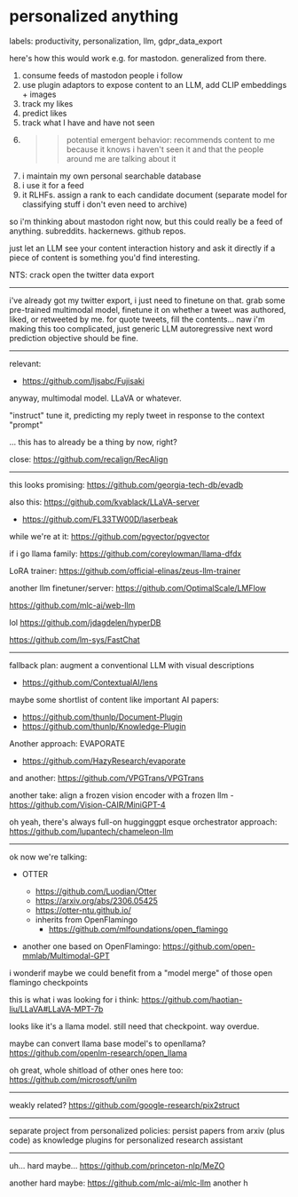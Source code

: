 # personalized anything

labels: productivity, personalization, llm, gdpr_data_export

here's how this would work e.g. for mastodon. generalized from there.

1. consume feeds of mastodon people i follow
2. use plugin adaptors to expose content to an LLM, add CLIP embeddings + images
3. track my likes
4. predict likes
5. track what I have and have not seen
6. >> potential emergent behavior: recommends content to me because it knows i haven't seen it and that the people around me are talking about it
7. i maintain my own personal searchable database
8. i use it for a feed
9. it RLHFs. assign a rank to each candidate document (separate model for classifying stuff i don't even need to archive)


so i'm thinking about mastodon right now, but this could really be a feed of anything. subreddits. hackernews. github repos. 

just let an LLM see your content interaction history and ask it directly if a piece of content is something you'd find interesting. 

NTS: crack open the twitter data export

----------------

i've already got my twitter export, i just need to finetune on that.
grab some pre-trained multimodal model, finetune it on whether a tweet was authored, liked, or retweeted by me. for quote tweets, fill the contents...
naw i'm making this too complicated, just generic LLM autoregressive next word prediction objective should be fine. 

---

relevant:

* https://github.com/ljsabc/Fujisaki

anyway, multimodal model. LLaVA or whatever. 

"instruct" tune it, predicting my reply tweet in response to the context "prompt"

... this has to already be a thing by now, right?

close: https://github.com/recalign/RecAlign

---

this looks promising: https://github.com/georgia-tech-db/evadb

also this: https://github.com/kvablack/LLaVA-server

* https://github.com/FL33TW00D/laserbeak

while we're at it: https://github.com/pgvector/pgvector

if i go llama family: https://github.com/coreylowman/llama-dfdx

LoRA trainer: https://github.com/official-elinas/zeus-llm-trainer

another llm finetuner/server: https://github.com/OptimalScale/LMFlow

https://github.com/mlc-ai/web-llm

lol https://github.com/jdagdelen/hyperDB

https://github.com/lm-sys/FastChat

---

fallback plan: augment a conventional LLM with visual descriptions

* https://github.com/ContextualAI/lens

maybe some shortlist of content like important AI papers:

* https://github.com/thunlp/Document-Plugin
* https://github.com/thunlp/Knowledge-Plugin

Another approach: EVAPORATE
* https://github.com/HazyResearch/evaporate

and another: https://github.com/VPGTrans/VPGTrans

another take: align a frozen vision encoder with a frozen llm - https://github.com/Vision-CAIR/MiniGPT-4

oh yeah, there's always full-on hugginggpt esque orchestrator approach: https://github.com/lupantech/chameleon-llm

---

ok now we're talking: 
* OTTER
  * https://github.com/Luodian/Otter
  * https://arxiv.org/abs/2306.05425
  * https://otter-ntu.github.io/
  - inherits from OpenFlamingo
    - https://github.com/mlfoundations/open_flamingo
   
* another one based on OpenFlamingo: https://github.com/open-mmlab/Multimodal-GPT

i wonderif maybe we could benefit from a "model merge" of those open flamingo checkpoints
 
this is what i was looking for i think: https://github.com/haotian-liu/LLaVA#LLaVA-MPT-7b

looks like it's a llama model. still need that checkpoint. way overdue.

maybe can convert llama base model's to openllama? https://github.com/openlm-research/open_llama

oh great, whole shitload of other ones here too: https://github.com/microsoft/unilm

---

weakly related? https://github.com/google-research/pix2struct

---

separate project from personalized policies: persist papers from arxiv (plus code) as knowledge plugins for personalized research assistant

---

uh... hard maybe... https://github.com/princeton-nlp/MeZO

another hard maybe: https://github.com/mlc-ai/mlc-llm
another h

